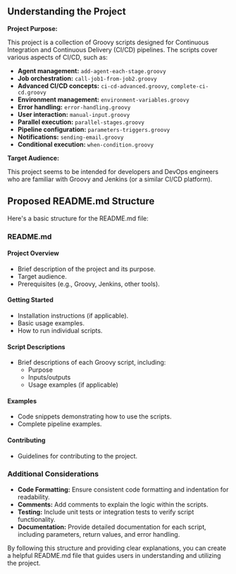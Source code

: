 
## Understanding the Project
**Project Purpose:**

 This project is a collection of Groovy scripts designed for Continuous Integration and Continuous Delivery (CI/CD) pipelines. The scripts cover various aspects of CI/CD, such as:

* **Agent management:** `add-agent-each-stage.groovy`
* **Job orchestration:** `call-job1-from-job2.groovy`
* **Advanced CI/CD concepts:** `ci-cd-advanced.groovy`, `complete-ci-cd.groovy`
* **Environment management:** `environment-variables.groovy`
* **Error handling:** `error-handling.groovy`
* **User interaction:** `manual-input.groovy`
* **Parallel execution:** `parallel-stages.groovy`
* **Pipeline configuration:** `parameters-triggers.groovy`
* **Notifications:** `sending-email.groovy`
* **Conditional execution:** `when-condition.groovy`

**Target Audience:**

This project seems to be intended for developers and DevOps engineers who are familiar with Groovy and Jenkins (or a similar CI/CD platform).

## Proposed README.md Structure

Here's a basic structure for the README.md file:

### **README.md**

#### **Project Overview**

* Brief description of the project and its purpose.
* Target audience.
* Prerequisites (e.g., Groovy, Jenkins, other tools).

#### **Getting Started**

* Installation instructions (if applicable).
* Basic usage examples.
* How to run individual scripts.

#### **Script Descriptions**

* Brief descriptions of each Groovy script, including:
    * Purpose
    * Inputs/outputs
    * Usage examples (if applicable)

#### **Examples**

* Code snippets demonstrating how to use the scripts.
* Complete pipeline examples.

#### **Contributing**

* Guidelines for contributing to the project.

### **Additional Considerations**

* **Code Formatting:** Ensure consistent code formatting and indentation for readability.
* **Comments:** Add comments to explain the logic within the scripts.
* **Testing:** Include unit tests or integration tests to verify script functionality.
* **Documentation:** Provide detailed documentation for each script, including parameters, return values, and error handling.

By following this structure and providing clear explanations, you can create a helpful README.md file that guides users in understanding and utilizing the project.

